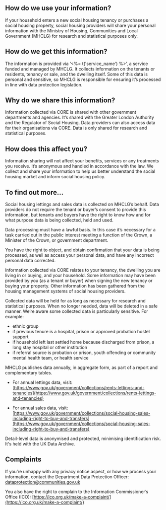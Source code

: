 ## How do we use your information?

If your household enters a new social housing tenancy or purchases a social housing property, social housing providers will share your personal information with the Ministry of Housing, Communities and Local Government (MHCLG) for research and statistical purposes only.

## How do we get this information?

The information is provided via ‘<%= t('service_name') %>’, a service funded and managed by MHCLG. It collects information on the tenants or residents, tenancy or sale, and the dwelling itself. Some of this data is personal and sensitive, so MHCLG is responsible for ensuring it’s processed in line with data protection legislation.

## Why do we share this information?

Information collected via CORE is shared with other government departments and agencies. It’s shared with the Greater London Authority and the Regulator of Social Housing. Data providers can also access data for their organisations via CORE. Data is only shared for research and statistical purposes.

## How does this affect you?

Information sharing will not affect your benefits, services or any treatments you receive. It’s anonymous and handled in accordance with the law. We collect and share your information to help us better understand the social housing market and inform social housing policy.

## To find out more…

Social housing lettings and sales data is collected on MHCLG’s behalf. Data providers do not require the tenant or buyer’s consent to provide this information, but tenants and buyers have the right to know how and for what purpose data is being collected, held and used.

Data processing must have a lawful basis. In this case it’s necessary for a task carried out in the public interest meeting a function of the Crown, a Minister of the Crown, or government department.

You have the right to object, and obtain confirmation that your data is being processed, as well as access your personal data, and have any incorrect personal data corrected.

Information collected via CORE relates to your tenancy, the dwelling you are living in or buying, and your household. Some information may have been provided by you (as a tenant or buyer) when signing the new tenancy or buying your property. Other information has been gathered from the housing management systems of social housing providers.

Collected data will be held for as long as necessary for research and statistical purposes. When no longer needed, data will be deleted in a safe manner. We’re aware some collected data is particularly sensitive. For example:

- ethnic group
- if previous tenure is a hospital, prison or approved probation hostel support
- if household left last settled home because discharged from prison, a long stay hospital or other institution
- if referral source is probation or prison, youth offending or community mental health team, or health service

MHCLG publishes data annually, in aggregate form, as part of a report and complementary tables.

- For annual lettings data, visit: [https://www.gov.uk/government/collections/rents-lettings-and-tenancies](https://www.gov.uk/government/collections/rents-lettings-and-tenancies)

- For annual sales data, visit: [https://www.gov.uk/government/collections/social-housing-sales-including-right-to-buy-and-transfers](https://www.gov.uk/government/collections/social-housing-sales-including-right-to-buy-and-transfers)

Detail-level data is anonymised and protected, minimising identification risk. It's held with the UK Data Archive.

## Complaints

If you’re unhappy with any privacy notice aspect, or how we process your information, contact the Department Data Protection Officer: <dataprotection@communities.gov.uk>

You also have the right to complain to the Information Commissioner’s Office (ICO): [https://ico.org.uk/make-a-complaint/](https://ico.org.uk/make-a-complaint/)
